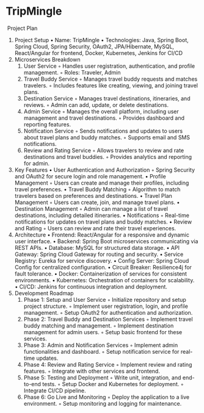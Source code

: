 # TripMingle
​ Project Plan
1. Project Setup
    • Name: TripMingle
    • Technologies: Java, Spring Boot, Spring Cloud, Spring Security, OAuth2, JPA/Hibernate, MySQL, React/Angular for frontend, Docker, Kubernetes, Jenkins for CI/CD
2. Microservices Breakdown
    1. User Service
        ◦ Handles user registration, authentication, and profile management.
        ◦ Roles: Traveler, Admin
    2. Travel Buddy Service
        ◦ Manages travel buddy requests and matches travelers.
        ◦ Includes features like creating, viewing, and joining travel plans.
    3. Destination Service
        ◦ Manages travel destinations, itineraries, and reviews.
        ◦ Admin can add, update, or delete destinations.
    4. Admin Service
        ◦ Manages the overall platform, including user management and travel destinations.
        ◦ Provides dashboard and reporting features.
    5. Notification Service
        ◦ Sends notifications and updates to users about travel plans and buddy matches.
        ◦ Supports email and SMS notifications.
    6. Review and Rating Service
        ◦ Allows travelers to review and rate destinations and travel buddies.
        ◦ Provides analytics and reporting for admin.
3. Key Features
    • User Authentication and Authorization
        ◦ Spring Security and OAuth2 for secure login and role management.
    • Profile Management
        ◦ Users can create and manage their profiles, including travel preferences.
    • Travel Buddy Matching
        ◦ Algorithm to match travelers based on preferences and destinations.
    • Travel Plan Management
        ◦ Users can create, join, and manage travel plans.
    • Destination Management
        ◦ Admin can manage a list of travel destinations, including detailed itineraries.
    • Notifications
        ◦ Real-time notifications for updates on travel plans and buddy matches.
    • Review and Rating
        ◦ Users can review and rate their travel experiences.
4. Architecture
    • Frontend: React/Angular for a responsive and dynamic user interface.
    • Backend: Spring Boot microservices communicating via REST APIs.
    • Database: MySQL for structured data storage.
    • API Gateway: Spring Cloud Gateway for routing and security.
    • Service Registry: Eureka for service discovery.
    • Config Server: Spring Cloud Config for centralized configuration.
    • Circuit Breaker: Resilience4j for fault tolerance.
    • Docker: Containerization of services for consistent environments.
    • Kubernetes: Orchestration of containers for scalability.
    • CI/CD: Jenkins for continuous integration and deployment.
5. Development Roadmap
    1. Phase 1: Setup and User Service
        ◦ Initialize repository and setup project structure.
        ◦ Implement user registration, login, and profile management.
        ◦ Setup OAuth2 for authentication and authorization.
    2. Phase 2: Travel Buddy and Destination Services
        ◦ Implement travel buddy matching and management.
        ◦ Implement destination management for admin users.
        ◦ Setup basic frontend for these services.
    3. Phase 3: Admin and Notification Services
        ◦ Implement admin functionalities and dashboard.
        ◦ Setup notification service for real-time updates.
    4. Phase 4: Review and Rating Service
        ◦ Implement review and rating features.
        ◦ Integrate with other services and frontend.
    5. Phase 5: Testing and Deployment
        ◦ Write unit, integration, and end-to-end tests.
        ◦ Setup Docker and Kubernetes for deployment.
        ◦ Integrate CI/CD pipeline.
    6. Phase 6: Go Live and Monitoring
        ◦ Deploy the application to a live environment.
        ◦ Setup monitoring and logging for maintenance.
